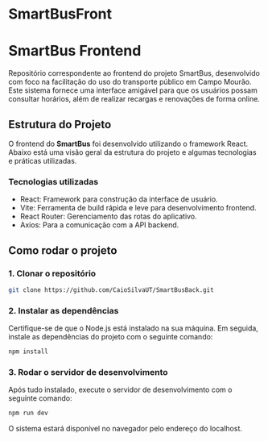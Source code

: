 # SmartBusFront
# SmartBus Frontend

Repositório correspondente ao frontend do projeto SmartBus, desenvolvido com foco na facilitação do uso do transporte público em Campo Mourão. Este sistema fornece uma interface amigável para que os usuários possam consultar horários, além de realizar recargas e renovações de forma online.

## Estrutura do Projeto

O frontend do **SmartBus** foi desenvolvido utilizando o framework React. Abaixo está uma visão geral da estrutura do projeto e algumas tecnologias e práticas utilizadas.

### Tecnologias utilizadas 

- React: Framework para construção da interface de usuário.
- Vite: Ferramenta de build rápida e leve para desenvolvimento frontend.
- React Router: Gerenciamento das rotas do aplicativo.
- Axios: Para a comunicação com a API backend.

## Como rodar o projeto

### 1. Clonar o repositório

```bash
git clone https://github.com/CaioSilvaUT/SmartBusBack.git
```

### 2. Instalar as dependências
Certifique-se de que o Node.js está instalado na sua máquina. Em seguida, instale as dependências do projeto com o seguinte comando:

```bash
npm install
```

### 3. Rodar o servidor de desenvolvimento 
Após tudo instalado, execute o servidor de desenvolvimento com o seguinte comando:

```bash
npm run dev
```

O sistema estará disponível no navegador pelo endereço do localhost.







